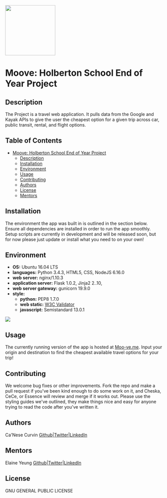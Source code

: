 <img src="https://github.com/fcantor/Moove/blob/master/web_dynamic/static/styles/images/cow-logo.png" width="160" height=auto />

# Moove: Holberton School End of Year Project

## Description
The Project is a travel web application. It pulls data from the Google and Kayak APIs to give the user the cheapest option for a given trip across car, public transit, rental, and flight options.

## Table of Contents
* [Moove: Holberton School End of Year Project](#moove-holberton-school-end-of-year-project)
	* [Description](#description)
	* [Installation](#installation)
	* [Environment](#environment)
	* [Usage](#usage)
	* [Contributing](#contributing)
	* [Authors](#authors)
	* [License](#license)
	* [Mentors](#mentors)

## Installation
The environment the app was built in is outlined in the section below. Ensure all dependencies are installed in order to run the app smoothly. Setup scripts are currently in development and will be released soon, but for now please just update or install what you need to on your own!

## Environment
* __OS:__ Ubuntu 16.04 LTS
* __languages:__ Python 3.4.3, HTML5, CSS, NodeJS 6.16.0
* __web server:__ nginx/1.10.3
* __application server:__ Flask 1.0.2, Jinja2 2..10,
* __web server gateway:__ gunicorn 19.9.0
* __style:__
	* __python:__ PEP8 1.7.0
	* __web static:__ [W3C Validator](https://validator.w3.org/)
	* __javascript:__ Semistandard 13.0.1

<img src="https://github.com/jarehec/AirBnB_clone_v3/blob/master/dev/hbnb_step5.png" />


## Usage
The currently running version of the app is hosted at [Moo-ve.me](https://moo-ve.me/). Input your origin and destination to find the cheapest available travel options for your trip!

## Contributing
We welcome bug fixes or other improvements. Fork the repo and make a pull request if you've been kind enough to do some work on it, and Cheska, CeCe, or Essence will review and merge if it works out. Please use the styling guides we've outlined, they make things nice and easy for anyone trying to read the code after you've written it.

## Authors
Ca'Nese Curvin [Github](https://github.com/canesecurvin)|[Twitter](https://twitter.com/cscurvin1)|[LinkedIn](https://www.linkedin.com/in/ccurvin/)

## Mentors
Elaine Yeung [Github](https://github.com/egsy)|[Twitter](https://twitter.com/egsy)|[LinkedIn](https://www.linkedin.com/in/yeungegs/)

## License
GNU GENERAL PUBLIC LICENSE
